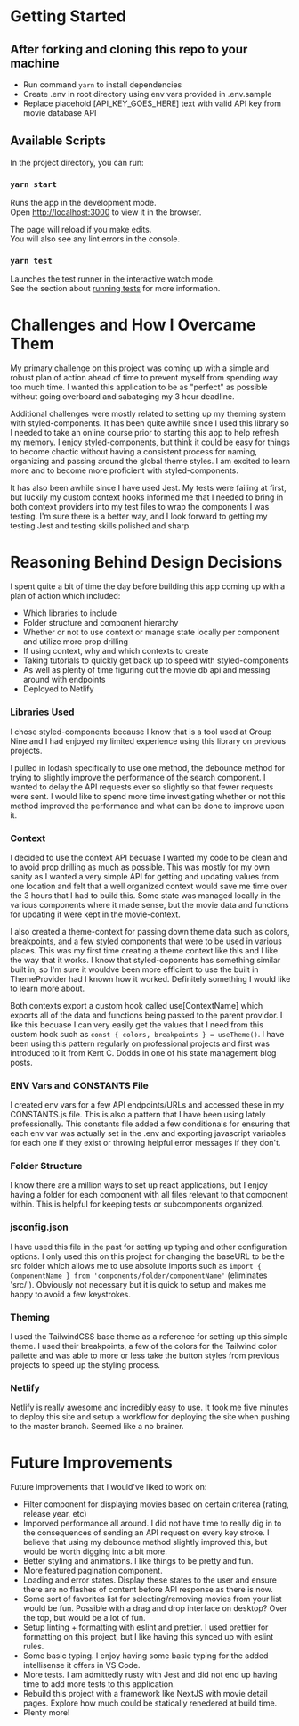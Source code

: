 # Getting Started

## After forking and cloning this repo to your machine

- Run command `yarn` to install dependencies
- Create .env in root directory using env vars provided in .env.sample
- Replace placehold [API_KEY_GOES_HERE] text with valid API key from movie
  database API

## Available Scripts

In the project directory, you can run:

### `yarn start`

Runs the app in the development mode.\
Open [http://localhost:3000](http://localhost:3000) to view it in the browser.

The page will reload if you make edits.\
You will also see any lint errors in the console.

### `yarn test`

Launches the test runner in the interactive watch mode.\
See the section about [running tests](https://facebook.github.io/create-react-app/docs/running-tests)
for more information.

# Challenges and How I Overcame Them

My primary challenge on this project was coming up with a simple and robust plan
of action ahead of time to prevent myself from spending way too much time. I
wanted this application to be as "perfect" as possible without going overboard
and sabatoging my 3 hour deadline.

Additional challenges were mostly related to setting up my theming system with
styled-components. It has been quite awhile since I used this library so I
needed to take an online course prior to starting this app to help refresh my
memory. I enjoy styled-components, but think it could be easy for things to
become chaotic without having a consistent process for naming, organizing and
passing around the global theme styles. I am excited to learn more and to become
more proficient with styled-components.

It has also been awhile since I have used Jest. My tests were failing at first,
but luckily my custom context hooks informed me that I needed to bring in both
context providers into my test files to wrap the components I was testing. I'm
sure there is a better way, and I look forward to getting my testing Jest and
testing skills polished and sharp.

# Reasoning Behind Design Decisions

I spent quite a bit of time the day before building this app coming up with a
plan of action which included:

- Which libraries to include
- Folder structure and component hierarchy
- Whether or not to use context or manage state locally per component and
  utilize more prop drilling
- If using context, why and which contexts to create
- Taking tutorials to quickly get back up to speed with styled-components
- As well as plenty of time figuring out the movie db api and messing around
  with endpoints
- Deployed to Netlify

### Libraries Used

I chose styled-components because I know that is a tool used at Group Nine and I
had enjoyed my limited experience using this library on previous projects.

I pulled in lodash specifically to use one method, the debounce method for
trying to slightly improve the performance of the search component. I wanted to
delay the API requests ever so slightly so that fewer requests were sent. I
would like to spend more time investigating whether or not this method improved
the performance and what can be done to improve upon it.

### Context

I decided to use the context API becuase I wanted my code to be clean and to
avoid prop drilling as much as possible. This was mostly for my own sanity as I
wanted a very simple API for getting and updating values from one location and
felt that a well organized context would save me time over the 3 hours that I
had to build this. Some state was managed locally in the various components
where it made sense, but the movie data and functions for updating it were kept
in the movie-context.

I also created a theme-context for passing down theme data such as colors,
breakpoints, and a few styled components that were to be used in various places.
This was my first time creating a theme context like this and I like the way
that it works. I know that styled-coponents has something similar built in, so
I'm sure it wouldve been more efficient to use the built in ThemeProvider had I
known how it worked. Definitely something I would like to learn more about.

Both contexts export a custom hook called use[ContextName] which exports all of
the data and functions being passed to the parent providor. I like this becuase
I can very easily get the values that I need from this custom hook such as
`const { colors, breakpoints } = useTheme()`. I have been using this pattern
regularly on professional projects and first was introduced to it from Kent C.
Dodds in one of his state management blog posts.

### ENV Vars and CONSTANTS File

I created env vars for a few API endpoints/URLs and accessed these in my
CONSTANTS.js file. This is also a pattern that I have been using lately
professionally. This constants file added a few conditionals for ensuring that
each env var was actually set in the .env and exporting javascript variables for
each one if they exist or throwing helpful error messages if they don't.

### Folder Structure

I know there are a million ways to set up react applications, but I enjoy having
a folder for each component with all files relevant to that component within.
This is helpful for keeping tests or subcomponents organized.

### jsconfig.json

I have used this file in the past for setting up typing and other configuration
options. I only used this on this project for changing the baseURL to be the src
folder which allows me to use absolute imports such as
`import { ComponentName } from 'components/folder/componentName'` (eliminates
'src/'). Obviously not necessary but it is quick to setup and makes me happy to
avoid a few keystrokes.

### Theming

I used the TailwindCSS base theme as a reference for setting up this simple
theme. I used their breakpoints, a few of the colors for the Tailwind color
pallette and was able to more or less take the button styles from previous
projects to speed up the styling process.

### Netlify

Netlify is really awesome and incredibly easy to use. It took me five minutes to
deploy this site and setup a workflow for deploying the site when pushing to the
master branch. Seemed like a no brainer.

# Future Improvements

Future improvements that I would've liked to work on:

- Filter component for displaying movies based on certain criterea (rating,
  release year, etc)
- Imporved performance all around. I did not have time to really dig in to the
  consequences of sending an API request on every key stroke. I believe that
  using my debounce method slightly improved this, but would be worth digging
  into a bit more.
- Better styling and animations. I like things to be pretty and fun.
- More featured pagination component.
- Loading and error states. Display these states to the user and ensure there
  are no flashes of content before API response as there is now.
- Some sort of favorites list for selecting/removing movies from your list would
  be fun. Possible with a drag and drop interface on desktop? Over the top, but
  would be a lot of fun.
- Setup linting + formatting with eslint and prettier. I used prettier for
  formatting on this project, but I like having this synced up with eslint
  rules.
- Some basic typing. I enjoy having some basic typing for the added intellisense
  it offers in VS Code.
- More tests. I am admittedly rusty with Jest and did not end up having time to
  add more tests to this application.
- Rebuild this project with a framework like NextJS with movie detail pages.
  Explore how much could be statically renedered at build time.
- Plenty more!
